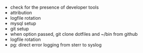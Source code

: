 
- check for the presence of developer tools
- attribution
- logfile rotation
- mysql setup
- git setup
- when option passed, git clone dotfiles and ~/bin from github
- logfile rotation
- pg: direct error logging from sterr to syslog